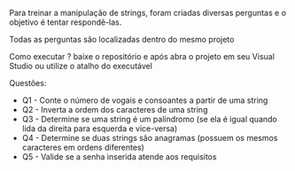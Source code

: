 Para treinar a manipulação de strings, foram criadas diversas perguntas e o objetivo é tentar respondê-las.

Todas as perguntas são localizadas dentro do mesmo projeto

Como executar ? baixe o repositório e após abra o projeto em seu Visual Studio ou utilize o atalho do executável

Questões:

- Q1 - Conte o número de vogais e consoantes a partir de uma string
- Q2 - Inverta a ordem dos caracteres de uma string
- Q3 - Determine se uma string é um palíndromo (se ela é igual quando lida da direita para esquerda e vice-versa)
- Q4 - Determine se duas strings são anagramas (possuem os mesmos caracteres em ordens diferentes)
- Q5 - Valide se a senha inserida atende aos requisitos
